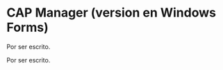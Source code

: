 # CAP Manager (version en Windows Forms)

<!----Descripción---->
Por ser escrito.
<!----Separador de la descripción---->

<!----Detalles---->
Por ser escrito.
<!----Separador de los detalles---->